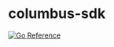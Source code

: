 # columbus-sdk

[![Go Reference](https://pkg.go.dev/badge/github.com/elmasy-com/columbus-sdk.svg)](https://pkg.go.dev/github.com/elmasy-com/columbus-sdk)
